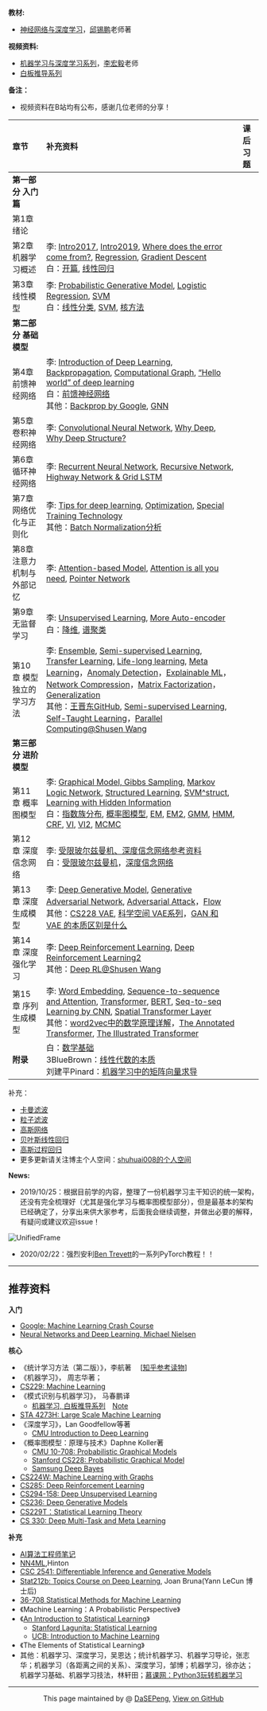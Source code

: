 **教材:**
- [神经网络与深度学习](https://nndl.github.io/)，[邱锡鹏](https://xpqiu.github.io/)老师著

**视频资料:**
- [机器学习与深度学习系列](http://speech.ee.ntu.edu.tw/~tlkagk/courses.html)，[李宏毅](http://speech.ee.ntu.edu.tw/~tlkagk/index.html)老师
- [白板推导系列](https://github.com/shuhuai007/Machine-Learning-Session)

**备注：**
- 视频资料在B站均有公布，感谢几位老师的分享！

| 章节      |    补充资料 |  课后习题 |
| :-------- | :--------|:---- |
| **第一部分 入门篇**  | ||
| 第1章 绪论  |  |    | 
| 第2章 机器学习概述|李: [Intro2017](http://speech.ee.ntu.edu.tw/~tlkagk/courses_ML17_2.html), [Intro2019](http://speech.ee.ntu.edu.tw/~tlkagk/courses_ML19.html), [Where does the error come from?](http://speech.ee.ntu.edu.tw/~tlkagk/courses_ML17_2.html), [Regression](http://speech.ee.ntu.edu.tw/~tlkagk/courses_ML17_2.html), [Gradient Descent](http://speech.ee.ntu.edu.tw/~tlkagk/courses_ML17_2.html) <br>白：[开篇](https://github.com/shuhuai007/Machine-Learning-Session), [线性回归](https://github.com/shuhuai007/Machine-Learning-Session) | | 
|第3章 线性模型 |李: [Probabilistic Generative Model](http://speech.ee.ntu.edu.tw/~tlkagk/courses_ML17_2.html), [Logistic Regression](http://speech.ee.ntu.edu.tw/~tlkagk/courses_ML17_2.html), [SVM](http://speech.ee.ntu.edu.tw/~tlkagk/courses_ML16.html)<br>白：[线性分类](https://github.com/shuhuai007/Machine-Learning-Session), [SVM](https://github.com/shuhuai007/Machine-Learning-Session), [核方法](https://github.com/shuhuai007/Machine-Learning-Session) | | 
| **第二部分 基础模型**  | ||
| 第4章 前馈神经网络  | 李: [ Introduction of Deep Learning](http://speech.ee.ntu.edu.tw/~tlkagk/courses_ML17_2.html), [Backpropagation](http://speech.ee.ntu.edu.tw/~tlkagk/courses_ML17_2.html), [Computational Graph](http://speech.ee.ntu.edu.tw/~tlkagk/courses_MLDS18.html), [“Hello world” of deep learning](http://speech.ee.ntu.edu.tw/~tlkagk/courses_ML17_2.html)<br>白：[前馈神经网络](https://www.bilibili.com/video/av40204935)<br>其他：[Backprop by Google](https://google-developers.appspot.com/machine-learning/crash-course/backprop-scroll/), [GNN](http://snap.stanford.edu/proj/embeddings-www/)|     | 
| 第5章 卷积神经网络  | 李: [Convolutional Neural Network](http://speech.ee.ntu.edu.tw/~tlkagk/courses_ML17_2.html), [Why Deep](http://speech.ee.ntu.edu.tw/~tlkagk/courses_ML17_2.html), [Why Deep Structure?](http://speech.ee.ntu.edu.tw/~tlkagk/courses_MLDS18.html)  |     | 
| 第6章 循环神经网络  | 李: [Recurrent Neural Network](http://speech.ee.ntu.edu.tw/~tlkagk/courses_ML17_2.html), [Recursive Network](http://speech.ee.ntu.edu.tw/~tlkagk/courses_MLDS18.html), [Highway Network & Grid LSTM](http://speech.ee.ntu.edu.tw/~tlkagk/courses_MLDS17.html)  |     | 
| 第7章 网络优化与正则化   |李: [Tips for deep learning](http://speech.ee.ntu.edu.tw/~tlkagk/courses_ML17_2.html), [Optimization](http://speech.ee.ntu.edu.tw/~tlkagk/courses_MLDS18.html), [Special Training Technology](http://speech.ee.ntu.edu.tw/~tlkagk/courses_MLDS18.html) <br>其他：[Batch Normalization分析](https://spaces.ac.cn/archives/6992)  |     | 
| 第8章 注意力机制与外部记忆  |李: [Attention-based Model](http://speech.ee.ntu.edu.tw/~tlkagk/courses_MLDS18.html), [Attention is all you need](https://arxiv.org/pdf/1706.03762.pdf), [Pointer Network](http://speech.ee.ntu.edu.tw/~tlkagk/courses_MLDS18.html)   |     | 
| 第9章 无监督学习  | 李: [Unsupervised Learning](http://speech.ee.ntu.edu.tw/~tlkagk/courses_ML17_2.html), [More Auto-encoder ](http://speech.ee.ntu.edu.tw/~tlkagk/courses_ML19.html)<br>白：[降维](https://github.com/shuhuai007/Machine-Learning-Session), [谱聚类](https://space.bilibili.com/97068901/dynamic)|     | 
| 第10章 模型独立的学习方法  | 李: [Ensemble](http://speech.ee.ntu.edu.tw/~tlkagk/courses_ML17_2.html), [Semi-supervised Learning](http://speech.ee.ntu.edu.tw/~tlkagk/courses_ML17_2.html), [Transfer Learning](http://speech.ee.ntu.edu.tw/~tlkagk/courses_ML17_2.html), [Life-long learning](http://speech.ee.ntu.edu.tw/~tlkagk/courses_ML19.html), [Meta Learning](http://speech.ee.ntu.edu.tw/~tlkagk/courses_ML19.html)，[Anomaly Detection](http://speech.ee.ntu.edu.tw/~tlkagk/courses_ML19.html)，[Explainable ML](http://speech.ee.ntu.edu.tw/~tlkagk/courses_ML19.html)，[Network Compression](http://speech.ee.ntu.edu.tw/~tlkagk/courses_ML19.html)，[Matrix Factorization](http://speech.ee.ntu.edu.tw/~tlkagk/courses_ML17.html)，[Generalization](http://speech.ee.ntu.edu.tw/~tlkagk/courses_MLDS18.html) <br> 其他：[王晋东GitHub](https://github.com/jindongwang), [Semi-supervised Learning](https://www.cs.utah.edu/~piyush/teaching/8-11-slides.pdf), [Self-Taught Learning](https://www3.nd.edu/~rjohns15/cse40647.sp14/www/content/lectures/34%20-%20Self-Taught%20Learning.pdf)，[Parallel Computing@Shusen Wang](https://www.bilibili.com/video/av93977254?from=search&seid=1551390551388661029)|     | 
| **第三部分 进阶模型**  | ||
| 第11章 概率图模型  |李: [Graphical Model, Gibbs Sampling](http://speech.ee.ntu.edu.tw/~tlkagk/courses_MLSD15_2.html), [Markov Logic Network](http://speech.ee.ntu.edu.tw/~tlkagk/courses_MLSD15_2.html), [Structured Learning](http://speech.ee.ntu.edu.tw/~tlkagk/courses_ML16.html), [SVM^struct](http://speech.ee.ntu.edu.tw/~tlkagk/courses_MLSD15_2.html), [Learning with Hidden Information](http://speech.ee.ntu.edu.tw/~tlkagk/courses_MLSD15_2.html)<br>白：[指数族分布](https://github.com/shuhuai007/Machine-Learning-Session), [概率图模型](https://github.com/shuhuai007/Machine-Learning-Session), [EM](https://github.com/shuhuai007/Machine-Learning-Session), [EM2](https://space.bilibili.com/97068901/dynamic), [GMM](https://github.com/shuhuai007/Machine-Learning-Session), [HMM](https://github.com/shuhuai007/Machine-Learning-Session), [CRF](https://github.com/shuhuai007/Machine-Learning-Session), [VI](https://github.com/shuhuai007/Machine-Learning-Session), [VI2](https://space.bilibili.com/97068901/dynamic), [MCMC](https://github.com/shuhuai007/Machine-Learning-Session)  |     | 
| 第12章 深度信念网络  |李: [受限玻尔兹曼机、深度信念网络参考资料](http://speech.ee.ntu.edu.tw/~tlkagk/courses/ML_2017/Lecture/auto.pdf)<br>白：[受限玻尔兹曼机](https://github.com/shuhuai007/Machine-Learning-Session)，[深度信念网络](https://space.bilibili.com/97068901/dynamic) |     | 
| 第13章 深度生成模型  |李: [Deep Generative Model](http://speech.ee.ntu.edu.tw/~tlkagk/courses_ML17_2.html), [Generative Adversarial Network](http://speech.ee.ntu.edu.tw/~tlkagk/courses_MLDS18.html), [Adversarial Attack](http://speech.ee.ntu.edu.tw/~tlkagk/courses_ML19.html)，[Flow](http://speech.ee.ntu.edu.tw/~tlkagk/courses_ML19.html) <br>其他：[CS228 VAE](https://ermongroup.github.io/cs228-notes/extras/vae/), [科学空间 VAE系列](https://spaces.ac.cn/archives/5253)，[GAN 和 VAE 的本质区别是什么](https://www.zhihu.com/question/317623081) |     | 
| 第14章 深度强化学习 |李: [Deep Reinforcement Learning](http://speech.ee.ntu.edu.tw/~tlkagk/courses_ML17_2.html), [Deep Reinforcement Learning2](http://speech.ee.ntu.edu.tw/~tlkagk/courses_MLDS18.html) <br>其他：[Deep RL@Shusen Wang](https://www.bilibili.com/video/av93972830?from=search&seid=10804772813755218841)  |     | 
| 第15章 序列生成模型  |李: [Word Embedding](http://speech.ee.ntu.edu.tw/~tlkagk/courses_ML17_2.html), [Sequence-to-sequence and Attention](http://speech.ee.ntu.edu.tw/~tlkagk/courses_ML17_2.html), [Transformer](http://speech.ee.ntu.edu.tw/~tlkagk/courses_ML19.html), [BERT](http://speech.ee.ntu.edu.tw/~tlkagk/courses_ML19.html), [Seq-to-seq Learning by CNN](https://arxiv.org/pdf/1705.03122.pdf), [Spatial Transformer Layer](http://speech.ee.ntu.edu.tw/~tlkagk/courses_MLDS17.html)<br>其他：[word2vec中的数学原理详解](https://wenku.baidu.com/view/042a0019767f5acfa1c7cd96.html)，[The Annotated Transformer](http://nlp.seas.harvard.edu/2018/04/03/attention.html), [The Illustrated Transformer](https://jalammar.github.io/illustrated-transformer/) |     | 
| **附录**  |白：[数学基础](https://github.com/shuhuai007/Machine-Learning-Session)<br>3BlueBrown：[线性代数的本质](https://www.bilibili.com/video/av44855426)<br>刘建平Pinard：[机器学习中的矩阵向量求导](https://www.cnblogs.com/pinard/category/894690.html)  ||

补充：
- [卡曼滤波](https://github.com/shuhuai007/Machine-Learning-Session)
- [粒子滤波](https://github.com/shuhuai007/Machine-Learning-Session)
- [高斯网络](https://github.com/shuhuai007/Machine-Learning-Session)
- [贝叶斯线性回归](https://github.com/shuhuai007/Machine-Learning-Session)
- [高斯过程回归](https://github.com/shuhuai007/Machine-Learning-Session)
- 更多更新请关注博主个人空间：[shuhuai008的个人空间](https://space.bilibili.com/97068901/video)

**News:**
- 2019/10/25：根据目前学的内容，整理了一份机器学习主干知识的统一架构，还没有完全梳理好（尤其是强化学习与概率图模型部分），但是最基本的架构已经确定了，分享出来供大家参考，后面我会继续调整，并做出必要的解释，有疑问或建议欢迎issue！

![UnifiedFrame](UnifiedFrame.png)

- 2020/02/22：强烈安利[Ben Trevett](https://bentrevett.com/blog/)的一系列PyTorch教程！！

--------------------------------------------------

## 推荐资料

**入门**
- [Google: Machine Learning Crash Course](https://developers.google.com/machine-learning/crash-course/)
- [Neural Networks and Deep Learning, Michael Nielsen](http://neuralnetworksanddeeplearning.com/)

**核心**
- 《统计学习方法（第二版）》，李航著 &emsp;[[知乎参考读物](https://zhuanlan.zhihu.com/p/36378498)]
- 《机器学习》， 周志华著；
- [CS229: Machine Learning](http://cs229.stanford.edu/)
- 《模式识别与机器学习》， 马春鹏译
  - [机器学习, 白板推导系列](https://github.com/shuhuai007/Machine-Learning-Session)&emsp;[Note](https://github.com/ws13685555932/machine_learning_derivation) 
- [STA 4273H: Large Scale Machine Learning](http://www.cs.toronto.edu/~rsalakhu/STA4273_2015/)
- 《深度学习》，Lan Goodfellow等著
    - [CMU Introduction to Deep Learning](http://deeplearning.cs.cmu.edu/)
- 《概率图模型：原理与技术》Daphne Koller著
    - [CMU 10-708: Probabilistic Graphical Models](https://sailinglab.github.io/pgm-spring-2019/)
    - [Stanford CS228: Probabilistic Graphical Model](https://cs228.stanford.edu/)
    - [Samsung Deep Bayes](http://deepbayes.ru/)
- [CS224W: Machine Learning with Graphs](http://web.stanford.edu/class/cs224w/)
- [CS285: Deep Reinforcement Learning](http://rail.eecs.berkeley.edu/deeprlcourse/)
- [CS294-158: Deep Unsupervised Learning](https://sites.google.com/view/berkeley-cs294-158-sp20/home)
- [CS236: Deep Generative Models](https://deepgenerativemodels.github.io/)
- [CS229T：Statistical Learning Theory](http://web.stanford.edu/class/cs229t/)
- [CS 330: Deep Multi-Task and Meta Learning](http://web.stanford.edu/class/cs330/)

**补充**
- [AI算法工程师笔记](http://www.huaxiaozhuan.com/)
- [NN4ML](https://www.bilibili.com/video/av9838961?from=search&seid=12389028944234946948),Hinton
- [CSC 2541: Differentiable Inference and Generative Models](https://www.cs.toronto.edu/~duvenaud/courses/csc2541/index.html)
- [Stat212b: Topics Course on Deep Learning](http://joanbruna.github.io/stat212b/), Joan Bruna(Yann LeCun 博士后)
- [36-708 Statistical Methods for Machine Learning](http://www.stat.cmu.edu/~larry/=sml/)
- 《Machine Learning：A Probabilistic Perspective》 
- 《[An Introduction to Statistical Learning](http://www-bcf.usc.edu/~gareth/ISL/)》
  - [Stanford Lagunita: Statistical Learning](https://lagunita.stanford.edu/courses/HumanitiesSciences/StatLearning/Winter2016/about)
  - [UCB: Introduction to Machine Learning](https://people.eecs.berkeley.edu/~jrs/189/)
- 《The Elements of Statistical Learning》
- 其他：机器学习、深度学习，吴恩达；统计机器学习、机器学习导论，张志华；机器学习（各距离之间的关系）、深度学习，邹博；机器学习，徐亦达；机器学习基础、机器学习技法，林轩田；[慕课网：Python3玩转机器学习](https://coding.imooc.com/class/169.html)


------------------------------------------------------------

<div style="text-align:center;">
This page maintained by @ <a href="https://dasepeng.github.io/">DaSEPeng</a>, 	
<a href="https://github.com/DaSEPeng/Machine-Learning/">View on GitHub</a>
</div>
